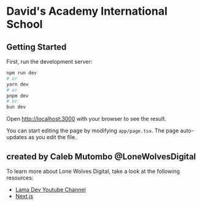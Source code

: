 # David&apos;s Academy International School


## Getting Started

First, run the development server:

```bash
npm run dev
# or
yarn dev
# or
pnpm dev
# or
bun dev
```

Open [http://localhost:3000](http://localhost:3000) with your browser to see the result.

You can start editing the page by modifying `app/page.tsx`. The page auto-updates as you edit the file.

## created by Caleb Mutombo @LoneWolvesDigital

To learn more about Lone Wolves Digital, take a look at the following resources:

- [Lama Dev Youtube Channel](https:www.lonewolvesdigital.com) 
- [Next.js](https://nextjs.org/learn)